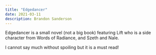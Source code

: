 ```yaml
---
title: "Edgedancer"
date: 2021-03-11
description: Brandon Sanderson
---
```


Edgedancer is a small novel (not a big book) featuring Lift who is a side character from Words of Radiance, and Szeth and Nale.

I cannot say much without spoiling but it is a must read!
